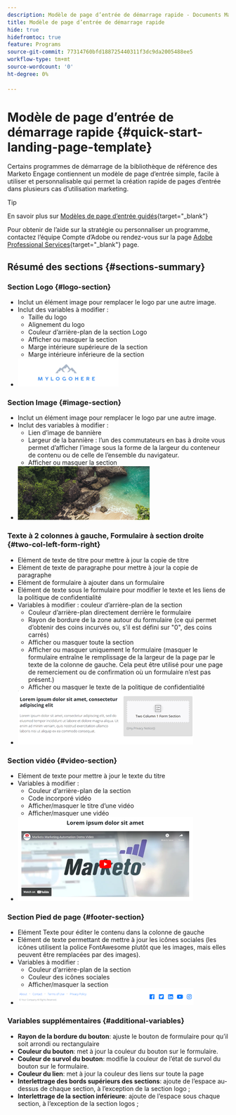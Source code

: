 ```yaml
---
description: Modèle de page d’entrée de démarrage rapide - Documents Marketo - Documentation du produit
title: Modèle de page d’entrée de démarrage rapide
hide: true
hidefromtoc: true
feature: Programs
source-git-commit: 77314760bfd188725440311f3dc9da2005488ee5
workflow-type: tm+mt
source-wordcount: '0'
ht-degree: 0%

---
```


# Modèle de page d’entrée de démarrage rapide {#quick-start-landing-page-template}

Certains programmes de démarrage de la bibliothèque de référence des Marketo Engage contiennent un modèle de page d’entrée simple, facile à utiliser et personnalisable qui permet la création rapide de pages d’entrée dans plusieurs cas d’utilisation marketing.

>[!TIP]
>
>En savoir plus sur [Modèles de page d’entrée guidés](/help/marketo/product-docs/demand-generation/landing-pages/landing-page-templates/create-a-guided-landing-page-template.md){target="_blank"}

Pour obtenir de l’aide sur la stratégie ou personnaliser un programme, contactez l’équipe Compte d’Adobe ou rendez-vous sur la page [Adobe Professional Services](https://business.adobe.com/customers/consulting-services/main.html){target="_blank"} page.

## Résumé des sections {#sections-summary}

### Section Logo {#logo-section}

* Inclut un élément image pour remplacer le logo par une autre image.
* Inclut des variables à modifier :
   * Taille du logo
   * Alignement du logo
   * Couleur d’arrière-plan de la section Logo
   * Afficher ou masquer la section
   * Marge intérieure supérieure de la section
   * Marge intérieure inférieure de la section
* ![](assets/quick-start-landing-page-template-1.png)

### Section Image {#image-section}

* Inclut un élément image pour remplacer le logo par une autre image.
* Inclut des variables à modifier :
   * Lien d’image de bannière
   * Largeur de la bannière : l’un des commutateurs en bas à droite vous permet d’afficher l’image sous la forme de la largeur du conteneur de contenu ou de celle de l’ensemble du navigateur.
   * Afficher ou masquer la section
* ![](assets/quick-start-landing-page-template-2.png)

### Texte à 2 colonnes à gauche, Formulaire à section droite {#two-col-left-form-right}

* Elément de texte de titre pour mettre à jour la copie de titre
* Elément de texte de paragraphe pour mettre à jour la copie de paragraphe
* Elément de formulaire à ajouter dans un formulaire
* Elément de texte sous le formulaire pour modifier le texte et les liens de la politique de confidentialité
* Variables à modifier : couleur d’arrière-plan de la section
   * Couleur d’arrière-plan directement derrière le formulaire
   * Rayon de bordure de la zone autour du formulaire (ce qui permet d’obtenir des coins incurvés ou, s’il est défini sur &quot;0&quot;, des coins carrés)
   * Afficher ou masquer toute la section
   * Afficher ou masquer uniquement le formulaire (masquer le formulaire entraîne le remplissage de la largeur de la page par le texte de la colonne de gauche. Cela peut être utilisé pour une page de remerciement ou de confirmation où un formulaire n’est pas présent.)
   * Afficher ou masquer le texte de la politique de confidentialité
* ![](assets/quick-start-landing-page-template-3.png)

### Section vidéo {#video-section}

* Elément de texte pour mettre à jour le texte du titre
* Variables à modifier :
   * Couleur d’arrière-plan de la section
   * Code incorporé vidéo
   * Afficher/masquer le titre d’une vidéo
   * Afficher/masquer une vidéo
* ![](assets/quick-start-landing-page-template-4.png)

### Section Pied de page {#footer-section}

* Elément Texte pour éditer le contenu dans la colonne de gauche
* Elément de texte permettant de mettre à jour les icônes sociales (les icônes utilisent la police FontAwesome plutôt que les images, mais elles peuvent être remplacées par des images).
* Variables à modifier :
   * Couleur d’arrière-plan de la section
   * Couleur des icônes sociales
   * Afficher/masquer la section
* ![](assets/quick-start-landing-page-template-5.png)

### Variables supplémentaires {#additional-variables}

* **Rayon de la bordure du bouton**: ajuste le bouton de formulaire pour qu’il soit arrondi ou rectangulaire
* **Couleur du bouton**: met à jour la couleur du bouton sur le formulaire.
* **Couleur de survol du bouton**: modifie la couleur de l’état de survol du bouton sur le formulaire.
* **Couleur du lien**: met à jour la couleur des liens sur toute la page
* **Interlettrage des bords supérieurs des sections**: ajoute de l’espace au-dessus de chaque section, à l’exception de la section logo ;
* **Interlettrage de la section inférieure**: ajoute de l’espace sous chaque section, à l’exception de la section logos ;
